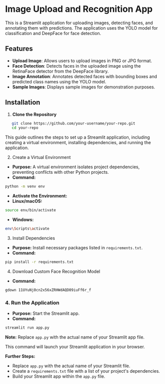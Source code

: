 # Image Upload and Recognition App

This is a Streamlit application for uploading images, detecting faces, and annotating them with predictions. The application uses the YOLO model for classification and DeepFace for face detection.

## Features

- **Upload Image**: Allows users to upload images in PNG or JPG format.
- **Face Detection**: Detects faces in the uploaded image using the RetinaFace detector from the DeepFace library.
- **Image Annotation**: Annotates detected faces with bounding boxes and predicted class names using the YOLO model.
- **Sample Images**: Displays sample images for demonstration purposes.

## Installation

1. **Clone the Repository**

```bash
   git clone https://github.com/your-username/your-repo.git
   cd your-repo
```

This guide outlines the steps to set up a Streamlit application, including creating a virtual environment, installing dependencies, and running the application.

2. Create a Virtual Environment

- **Purpose:** A virtual environment isolates project dependencies, preventing conflicts with other Python projects.
- **Command:**
```bash
python -m venv env
```
- **Activate the Environment:**
- **Linux/macOS:**
```bash
source env/bin/activate
```
- **Windows:**
```bash
env\Scripts\activate
```

3. Install Dependencies

- **Purpose:** Install necessary packages listed in `requirements.txt`.
- **Command:**
```bash
pip install -r requirements.txt
```

4. Download Custom Face Recognition Model
- **Command:**
```bash
gdown 11UYuNj0cn2x56xZRHWdAQD09iuFf6r_f
```

### 4. Run the Application

- **Purpose:** Start the Streamlit app.
- **Command:**
```bash
streamlit run app.py
```
**Note:** Replace `app.py` with the actual name of your Streamlit app file.

This command will launch your Streamlit application in your browser. 

**Further Steps:**

- Replace `app.py` with the actual name of your Streamlit file.
- Create a `requirements.txt` file with a list of your project's dependencies.
- Build your Streamlit app within the `app.py` file.